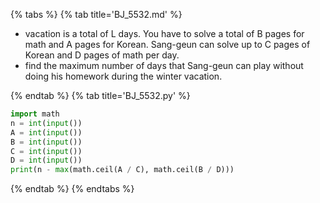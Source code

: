 {% tabs %}
{% tab title='BJ_5532.md' %}

* vacation is a total of L days. You have to solve a total of B pages for math and A pages for Korean. Sang-geun can solve up to C pages of Korean and D pages of math per day.
* find the maximum number of days that Sang-geun can play without doing his homework during the winter vacation.

{% endtab %}
{% tab title='BJ_5532.py' %}

```py
import math
n = int(input())
A = int(input())
B = int(input())
C = int(input())
D = int(input())
print(n - max(math.ceil(A / C), math.ceil(B / D)))
```

{% endtab %}
{% endtabs %}